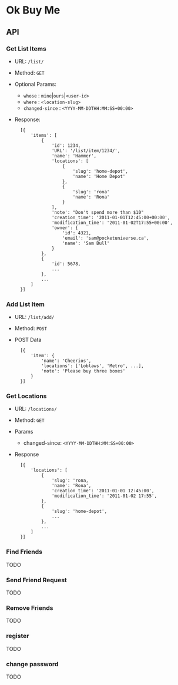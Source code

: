Ok Buy Me
=========

API
---

### Get List Items

- URL: `/list/`
- Method: `GET`
- Optional Params:

    - `whose` : `mine`|`ours`|`<user-id>`
    - `where` : `<location-slug>`
    - `changed-since` : `<YYYY-MM-DDTHH:MM:SS+00:00>`

- Response:


        [{
            'items': [
                {
                    'id': 1234,
                    'URL': '/list/item/1234/',
                    'name': 'Hammer',
                    'locations': [
                        {
                            'slug': 'home-depot',
                            'name': 'Home Depot'
                        },
                        {
                            'slug': 'rona'
                            'name': 'Rona'
                        }
                    ],
                    'note': "Don't spend more than $10"
                    'creation_time': '2011-01-01T12:45:00+00:00',
                    'modification_time': '2011-01-02T17:55+00:00',
                    'owner': {
                        'id': 4321,
                        'email': 'sam@pocketuniverse.ca',
                        'name': 'Sam Bull'
                    }
                },
                {
                    'id': 5678,
                    ...
                },
                ...
            ]
        }]

### Add List Item

- URL: `/list/add/`
- Method: `POST`
- POST Data

        [{
            'item': {
                'name': 'Cheerios',
                'locations': ['Loblaws', 'Metro', ...],
                'note': 'Please buy three boxes'
            }
        }]


### Get Locations

- URL: `/locations/`
- Method: `GET`
- Params
    - changed-since: `<YYYY-MM-DDTHH:MM:SS+00:00>`
- Response

        [{
            'locations': [
                {
                    'slug': 'rona,
                    'name': 'Rona',
                    'creation_time': '2011-01-01 12:45:00',
                    'modification_time': '2011-01-02 17:55',
                },
                {
                    'slug': 'home-depot',
                    ...
                },
                ...
            ]
        }]


### Find Friends

TODO

### Send Friend Request

TODO

### Remove Friends

TODO

### register

TODO

### change password

TODO
